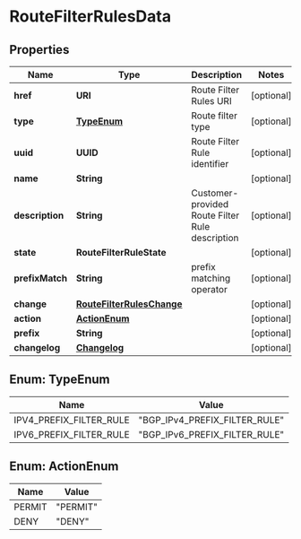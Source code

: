 

# RouteFilterRulesData


## Properties

| Name | Type | Description | Notes |
|------------ | ------------- | ------------- | -------------|
|**href** | **URI** | Route Filter Rules URI |  [optional] |
|**type** | [**TypeEnum**](#TypeEnum) | Route filter type |  [optional] |
|**uuid** | **UUID** | Route Filter Rule identifier |  [optional] |
|**name** | **String** |  |  [optional] |
|**description** | **String** | Customer-provided Route Filter Rule description |  [optional] |
|**state** | **RouteFilterRuleState** |  |  [optional] |
|**prefixMatch** | **String** | prefix matching operator |  [optional] |
|**change** | [**RouteFilterRulesChange**](RouteFilterRulesChange.md) |  |  [optional] |
|**action** | [**ActionEnum**](#ActionEnum) |  |  [optional] |
|**prefix** | **String** |  |  [optional] |
|**changelog** | [**Changelog**](Changelog.md) |  |  [optional] |



## Enum: TypeEnum

| Name | Value |
|---- | -----|
| IPV4_PREFIX_FILTER_RULE | &quot;BGP_IPv4_PREFIX_FILTER_RULE&quot; |
| IPV6_PREFIX_FILTER_RULE | &quot;BGP_IPv6_PREFIX_FILTER_RULE&quot; |



## Enum: ActionEnum

| Name | Value |
|---- | -----|
| PERMIT | &quot;PERMIT&quot; |
| DENY | &quot;DENY&quot; |



